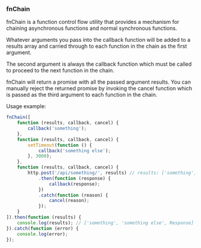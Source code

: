 ### fnChain

fnChain is a function control flow utility that provides a mechanism for chaining asynchronous functions and normal synchronous functions.

Whatever arguments you pass into the callback function will be added to a results array and carried through to each function in the chain as the first argument.

The second argument is always the callback function which must be called to proceed to the next function in the chain.

fnChain will return a promise with all the passed argument results. You can manually reject the returned promise by invoking the cancel function which is passed as the third argument to each function in the chain.

Usage example:

```javascript
fnChain([
    function (results, callback, cancel) {
        callback('something');
    },
    function (results, callback, cancel) {
        setTimeout(function () {
            callback('something else');
        }, 3000);
    },
    function (results, callback, cancel) {
        http.post('/api/something/', results) // results: ['something', 'something else']
            .then(function (response) {
                callback(response);
            })
            .catch(function (reason) {
                cancel(reason);
            });
    }
]).then(function (results) {
    console.log(results); // ['something', 'something else', Response]
}).catch(function (error) {
    console.log(error);
});
```
